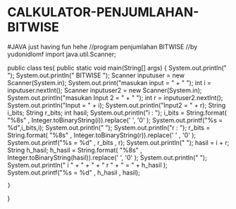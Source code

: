 # CALKULATOR-PENJUMLAHAN-BITWISE
#JAVA
just having fun  hehe
//program penjumlahan BITWISE
//by yudonidlomf
import java.util.Scanner;

public class tes{
    public static void main(String[] args) {
        System.out.println(" ");
        System.out.println("            BITWISE         ");
        Scanner inputuser = new Scanner(System.in);
        System.out.print("masukan input = " + " ");
        int i = inputuser.nextInt();
        Scanner inputuser2 = new Scanner(System.in);
        System.out.println("masukan Input 2 = " + " ");
        int r = inputuser2.nextInt();
        System.out.println("Input = " + i);
        System.out.println("Input2 = " + r);
        String i_bits;
        String r_bits;
        int hasil;
        System.out.println("i : ");
        i_bits = String.format(
            "%8s" , Integer.toBinaryString(i)).replace(' ', '0'
            );
        System.out.printf("%s = %d",i_bits,i);
        System.out.println(" ");
        System.out.println("r : ");
        r_bits = String.format(
            "%8s" , Integer.toBinaryString(r)).replace(' ' , '0'
            );
        System.out.printf("%s = %d" , r_bits , r);
        System.out.println(" ");
        hasil = i + r;
        String h_hasil;
        h_hasil = String.format(
            "%8s" , Integer.toBinaryString(hasil)).replace(' ', '0'
            );
        System.out.println(" ");
        System.out.println(" i " + " + " + " r " + " = " + h_hasil );
        System.out.printf("%s = %d" , h_hasil , hasil);


    }
}
